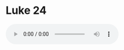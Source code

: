 # Luke 24

<audio controls>
  <source src="https://openbible.com/audio/hays/BSB_42_Luk_024_H.mp3" type="audio/mp3" />
  <a href="https://openbible.com/audio/hays/BSB_42_Luk_024_H.mp3" download="https://openbible.com/audio/hays/BSB_42_Luk_024_H.mp3">Download MP3 audio</a>.
</audio>

<!--@include: @/bible/translations/bsb/42_luk/verses/024.md-->